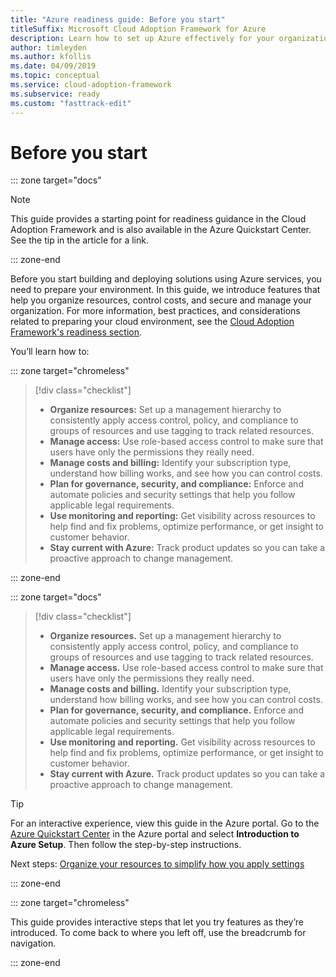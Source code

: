 ```yaml
---
title: "Azure readiness guide: Before you start" 
titleSuffix: Microsoft Cloud Adoption Framework for Azure
description: Learn how to set up Azure effectively for your organization with step-by-step guidance.
author: timleyden
ms.author: kfollis
ms.date: 04/09/2019
ms.topic: conceptual
ms.service: cloud-adoption-framework
ms.subservice: ready
ms.custom: "fasttrack-edit"
---
```


# Before you start

::: zone target="docs"
> [!NOTE]
> This guide provides a starting point for readiness guidance in the Cloud Adoption Framework and is also available in the Azure Quickstart Center. See the tip in the article for a link.

::: zone-end

Before you start building and deploying solutions using Azure services, you need to prepare your environment. In this guide, we introduce features that help you organize resources, control costs, and secure and manage your organization. For more information, best practices, and considerations related to preparing your cloud environment, see the [Cloud Adoption Framework's readiness section](../index.md).

You’ll learn how to:

::: zone target="chromeless"

> [!div class="checklist"]
>
> - **Organize resources:** Set up a management hierarchy to consistently apply access control, policy, and compliance to groups of resources and use tagging to track related resources.
> - **Manage access:** Use role-based access control to make sure that users have only the permissions they really need.
> - **Manage costs and billing:** Identify your subscription type, understand how billing works, and see how you can control costs.
> - **Plan for governance, security, and compliance:** Enforce and automate policies and security settings that help you follow applicable legal requirements.
> - **Use monitoring and reporting:** Get visibility across resources to help find and fix problems, optimize performance, or get insight to customer behavior.
> - **Stay current with Azure:** Track product updates so you can take a proactive approach to change management.

::: zone-end

::: zone target="docs"

> [!div class="checklist"]
>
> - **Organize resources.** Set up a management hierarchy to consistently apply access control, policy, and compliance to groups of resources and use tagging to track related resources.
> - **Manage access.** Use role-based access control to make sure that users have only the permissions they really need.
> - **Manage costs and billing.** Identify your subscription type, understand how billing works, and see how you can control costs.
> - **Plan for governance, security, and compliance.** Enforce and automate policies and security settings that help you follow applicable legal requirements.
> - **Use monitoring and reporting.** Get visibility across resources to help find and fix problems, optimize performance, or get insight to customer behavior.
> - **Stay current with Azure.** Track product updates so you can take a proactive approach to change management.

> [!TIP]
> For an interactive experience, view this guide in the Azure portal. Go to the [Azure Quickstart Center](https://portal.azure.com/?feature.quickstart=true#blade/Microsoft_Azure_Resources/QuickstartCenterBlade) in the Azure portal and select **Introduction to Azure Setup**. Then follow the step-by-step instructions.

Next steps: [Organize your resources to simplify how you apply settings](./organize-resources.md)

::: zone-end

::: zone target="chromeless"

This guide provides interactive steps that let you try features as they’re introduced. To come back to where you left off, use the breadcrumb for navigation.

::: zone-end
